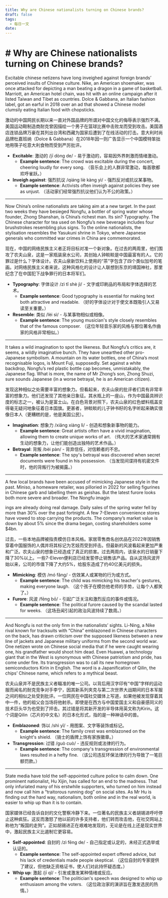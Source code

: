 ```yaml
---
title: Why are Chinese nationalists turning on Chinese brands?
draft: false
tags:
  - 每日一文
date:
---
```

 

# # Why are Chinese nationalists turning on Chinese brands?
Excitable chinese netizens have long inveighed against foreign brands’ perceived insults of Chinese culture. Nike, an American shoemaker, was once attacked for depicting a man beating a dragon in a game of basketball. Marriott, an American hotel chain, was hit with an online campaign after it listed Taiwan and Tibet as countries. Dolce & Gabbana, an Italian fashion label, got an earful in 2018 over an ad that showed a Chinese model clumsily eating Italian food with chopsticks.

激动的中国网民长期以来一直对外国品牌的所谓对中国文化的侮辱表示强烈不满。美国运动鞋制造商耐克曾因描绘一个男子在篮球比赛中击败龙而受到攻击。美国酒店连锁品牌万豪在其列出台湾和西藏为国家后遭到了在线活动的打击。意大利时尚品牌杜嘉班纳（Dolce & Gabbana）在2018年因一则广告显示一个中国模特笨拙地用筷子吃意大利食物而受到严厉批评。

- **Excitable**: 激动的 /jī dòng de/ - 易于激动的，容易因外界刺激而情绪激动。
    - **Example sentence**: The crowd was excitable during the concert, cheering loudly for every song. （音乐会上的人群非常激动，每首歌都欢呼雀跃。）
- **Inveigh against**: 强烈抗议 /qiáng liè kàng yì/ - 强烈反对或抗议某事物。
    - **Example sentence**: Activists often inveigh against policies they see as unjust. （活动家们经常强烈抗议他们认为不公的政策。）

---

Now China’s online nationalists are taking aim at a new target. In the past two weeks they have besieged Nongfu, a bottler of spring water whose founder, Zhong Shanshan, is China’s richest man. Its sin? Typography. The Chinese character for tea used on Nongfu’s new beverage includes four brushstrokes resembling plus signs. To the online nationalists, the stylisation resembles the Yasukuni shrine in Tokyo, where Japanese generals who committed war crimes in China are commemorated.

现在，中国的网络民族主义者正将目标对准一个新对象。在过去的两周里，他们围攻了农夫山泉，这是一家瓶装泉水公司，其创始人钟睒睒是中国最富有的人。它的罪过是什么？字体设计。农夫山泉新饮料上使用的“茶”字包含了四个类似加号的笔画。对网络民族主义者来说，这种风格化的设计让人联想到东京的靖国神社，那里纪念了在中国犯下战争罪行的日本将军们。

- **Typography**: 字体设计 /zì tǐ shè jì/ - 文字或印刷品的布局和字体选择的艺术。
    - **Example sentence**: Good typography is essential for making text both attractive and readable. （好的字体设计对于使文本既吸引人又易读至关重要。）
- **Resemble**: 类似 /lèi sì/ - 与某事物相似或相像。
    - **Example sentence**: The young musician's style closely resembles that of the famous composer. （这位年轻音乐家的风格与那位著名作曲家的风格非常相似。）

---

It takes a wild imagination to spot the likeness. But Nongfu’s critics are, it seems, a wildly imaginative bunch. They have unearthed other pro-Japanese symbolism. A mountain on its water bottles, one of China’s most recognisable logos, is Mount Fuji, supposedly. Set against a white backdrop, Nongfu’s red plastic bottle cap becomes, unmistakably, the Japanese flag. What is more, the name of Mr Zhong’s son, Zhong Shuzi, sure sounds Japanese (in a worse betrayal, he is an American citizen).

发现这种相似之处需要丰富的想象力。但看起来，农夫山泉的批评者们具有非常丰富的想象力。他们还发现了其他亲日象征。其水瓶上的一座山，作为中国最具辨识度的标志之一，被认为是富士山。在白色背景对照下，农夫山泉的红色塑料瓶盖变得毫无疑问地象征着日本国旗。更甚者，钟睒睒的儿子钟书籽的名字听起来确实很像日本人（更糟糕的是，他是美国公民）。

- **Imagination**: 想象力 /xiǎng xiàng lì/ - 创造和想象新事物的能力。
    - **Example sentence**: Great artists often have a vivid imagination, allowing them to create unique works of art. （伟大的艺术家通常拥有生动的想象力，让他们能创造出独特的艺术作品。）
- **Betrayal**: 背叛 /bèi pàn/ - 背弃信任，对信赖者的不忠。
    - **Example sentence**: The spy's betrayal was discovered when secret documents were found in his possession. （当发现间谍持有机密文件时，他的背叛行为被揭露。）

---

A few local brands have been accused of mimicking Japanese style in the past. Miniso, a homeware retailer, was pilloried in 2022 for selling figurines in Chinese garb and labelling them as geishas. But the latest furore looks both more severe and broader. The Nongfu imagin

ings are already doing real damage. Daily sales of the spring water fell by more than 30% over the past fortnight. A few 7-Eleven convenience stores have vowed to stop carrying the products. The company’s market value is down by about 5% since the drama began, costing shareholders some $4bn.

过去，一些本地品牌被指责模仿日本风格。家居零售商名创优品在2022年因销售穿着中国服饰的人偶并将其标记为艺妓而受到抨击。但最新的风波看起来更加严重和广泛。农夫山泉的想象已经造成了真正的损害。过去两周内，该泉水的日销量下降了30%以上。一些7-Eleven便利店已经发誓停止销售该产品。自从这场风波开始以来，公司的市值下降了大约5%，给股东造成了约40亿美元的损失。

- **Mimicking**: 模仿 /mó fǎng/ - 仿效某人或某物的行为或方式。
    - **Example sentence**: The child was mimicking his teacher's gestures, making everyone laugh. （这个孩子在模仿他老师的手势，让每个人都笑了。）
- **Furore**: 风波 /fēng bō/ - 引起广泛关注和激烈反应的事件或情况。
    - **Example sentence**: The political furore caused by the scandal lasted for weeks. （这场丑闻引起的政治风波持续了数周。）

---

And Nongfu is not the only firm in the nationalists’ sights. Li-Ning, a Nike rival known for tracksuits with “China” emblazoned in Chinese characters on the back, has drawn criticism over the supposed likeness between a new line of jackets and Japanese military uniforms from the second world war. One netizen wrote on Chinese social media that if he were caught wearing one, his grandfather would shoot him dead. Even Huawei, a technology giant that in the West is synonymous with Chinese patriotism and pride, has come under fire. Its transgression was to call its new homegrown semiconductors Kirin in English. The word is a Japanification of Qilin, the chips’ Chinese name, which refers to a mythical beast.

农夫山泉并不是民族主义者瞄准的唯一公司。以背后用汉字印有“中国”字样的运动服而闻名的耐克竞争对手李宁，因其新系列夹克与第二次世界大战期间的日本军服之间的相似之处受到批评。一位网民在中国社交媒体上写道，如果他被发现穿着其中一件，他的祖父会当场将他射杀。即使是在西方与中国爱国主义和自豪感同义的技术巨头华为也受到了抨击。其过错是将其新开发的半导体用英文称为Kirin。这个词是Qilin（芯片的中文名）的日本化形式，指的是一种神话中的兽。

- **Emblazoned**: 饰以 /shì yǐ/ - 用图案、文字等装饰或标记。
    - **Example sentence**: The family crest was emblazoned on the knight's shield. （骑士的盾牌上饰有家族徽章。）
- **Transgression**: 过错 /guò cuò/ - 违反规则或法律的行为。
    - **Example sentence**: The company's transgression of environmental laws resulted in a hefty fine. （该公司违反环保法律的行为导致了一笔巨额罚款。）

---

State media have told the self-appointed culture police to calm down. One prominent nationalist, Hu Xijin, has called for an end to the madness. That only infuriated many of his erstwhile supporters, who turned on him instead and now call him a “traitorous running dog” on social sites. As Mr Hu is finding out the hard way, nationalism, both online and in the real world, is easier to whip up than it is to contain.

国家媒体已经告诉自封的文化警察冷静下来。一位著名的民族主义者胡锡进呼吁停止这种疯狂。这反而激怒了他以前的许多支持者，他们转而攻击他，在社交网站上称他为“叛国的走狗”。正如胡锡进正在艰难地发现的，无论是在线上还是现实世界中，激起民族主义比遏制它更容易。

- **Self-appointed**: 自封的 /zì fēng de/ - 自己指定或认定的，未经正式选举或认证的。
    - **Example sentence**: The self-appointed expert offered advice, but his lack of credentials made people skeptical. （这位自封的专家提供了建议，但他缺乏资格证书，使人们对此持怀疑态度。）
- **Whip up**: 激起 /jī qǐ/ - 引发或激发某种情绪或反应。
    - **Example sentence**: The politician's speech was designed to whip up enthusiasm among the voters. （这位政治家的演讲旨在激发选民的热情。）